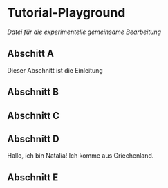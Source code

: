 # Tutorial-Playground
*Datei für die experimentelle gemeinsame Bearbeitung*

## Abschitt A
Dieser Abschnitt ist die Einleitung
## Abschnitt B

## Abschnitt C

## Abschnitt D
Hallo, ich bin Natalia!
Ich komme aus Griechenland.

## Abschnitt E
